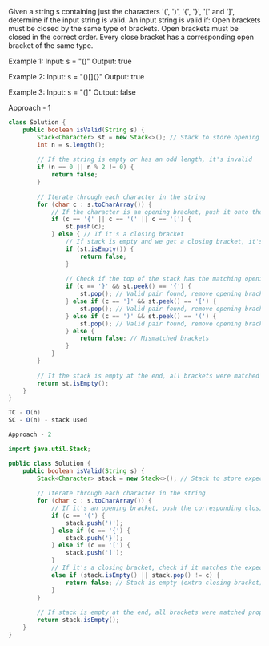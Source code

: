 Given a string s containing just the characters '(', ')', '{', '}', '[' and ']', determine if the input string is valid.
An input string is valid if:
Open brackets must be closed by the same type of brackets.
Open brackets must be closed in the correct order.
Every close bracket has a corresponding open bracket of the same type.
 
Example 1:
Input: s = "()"
Output: true

Example 2:
Input: s = "()[]{}"
Output: true

Example 3:
Input: s = "(]"
Output: false

Approach - 1

```java
class Solution {
    public boolean isValid(String s) {
        Stack<Character> st = new Stack<>(); // Stack to store opening brackets
        int n = s.length();
        
        // If the string is empty or has an odd length, it's invalid
        if (n == 0 || n % 2 != 0) {
            return false;
        }
        
        // Iterate through each character in the string
        for (char c : s.toCharArray()) {
            // If the character is an opening bracket, push it onto the stack
            if (c == '{' || c == '(' || c == '[') {
                st.push(c);
            } else { // If it's a closing bracket
                // If stack is empty and we get a closing bracket, it's invalid
                if (st.isEmpty()) {
                    return false;
                }
                
                // Check if the top of the stack has the matching opening bracket
                if (c == '}' && st.peek() == '{') {
                    st.pop(); // Valid pair found, remove opening bracket
                } else if (c == ']' && st.peek() == '[') {
                    st.pop(); // Valid pair found, remove opening bracket
                } else if (c == ')' && st.peek() == '(') {
                    st.pop(); // Valid pair found, remove opening bracket
                } else {
                    return false; // Mismatched brackets
                }
            }
        }
        
        // If the stack is empty at the end, all brackets were matched
        return st.isEmpty();
    }
}

TC - O(n)
SC - O(n) - stack used
```

```java
Approach - 2

import java.util.Stack;

public class Solution {
    public boolean isValid(String s) {
        Stack<Character> stack = new Stack<>(); // Stack to store expected closing brackets
        
        // Iterate through each character in the string
        for (char c : s.toCharArray()) {
            // If it's an opening bracket, push the corresponding closing bracket onto the stack
            if (c == '(') {
                stack.push(')');
            } else if (c == '{') {
                stack.push('}');
            } else if (c == '[') {
                stack.push(']');
            } 
            // If it's a closing bracket, check if it matches the expected closing bracket from the stack
            else if (stack.isEmpty() || stack.pop() != c) {
                return false; // Stack is empty (extra closing bracket) or top element doesn't match
            }
        }
        
        // If stack is empty at the end, all brackets were matched properly
        return stack.isEmpty();
    }
}
```

